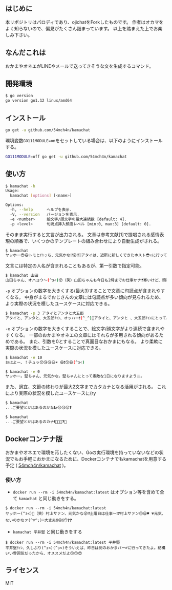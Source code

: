 ## はじめに
本リポジトリはパロディであり、ojichatをForkしたものです。
作者はオカマをよく知らないので、偏見がたくさん詰まっています。
以上を踏まえた上でお楽しみ下さい。

## なんだこれは

おかまやオネエがLINEやメールで送ってきそうな文を生成するコマンド。

## 開発環境

```bash
$ go version
go version go1.12 linux/amd64
```

## インストール

```bash
go get -u github.com/54mch4n/kamachat
```

環境変数`GO111MODULE=on`をセットしている場合は、以下のようにインストールする。

```bash
GO111MODULE=off go get -u github.com/54mch4n/kamachat
```

## 使い方

```bash
$ kamachat -h
Usage:
  kamachat [options] [<name>]

Options:
  -h, --help      ヘルプを表示.
  -V, --version   バージョンを表示.
  -e <number>     絵文字/顔文字の最大連続数 [default: 4].
  -p <level>      句読点挿入頻度レベル [min:0, max:3] [default: 0].
```

そのまま実行すると文言が出力される。
文章は参考文献[1]で提唱される感情表現の順番で、いくつかのテンプレートの組み合わせにより自動生成がされる。

```bash
$ kamachat
ヤッホー😍😃トモヒロっち、元気かな⁉😜⁉️🤔アタイは、近所に新しくできたホスト😎✌に行ってきたよ。味はまぁまぁだったかナ💕
```

文言には特定の人名が含まれることもあるが、第一引数で指定可能。

```bash
$ kamachat 山田
山田ちゃん、オハヨウ〜(^з<)😚（笑）山田ちゃんも今日も2時までお仕事かナ❓寒いけど、頑張ってね(＃￣З￣)🙂💤
```

`-p` オプションの数字を大きくする(最大3)することで文章に句読点が含まれやすくなる。
中身がまるでおじさんの文章には句読点が多い傾向が見られるため、より実際の状況を模したユースケースに対応できる。


```bash
$ kamachat -p 3 アタイとアンタと大五郎
アタイと、アンタと、大五郎ﾁｬﾝ、オッハー❗(^_^)🎵アタイと、アンタと 、大五郎ﾁｬﾝにとって、素敵な、1日に、なります、ようニ😘
```

`-e` オプションの数字を大きくすることで、絵文字/顔文字がより連続で含まれやすくなる。
一部のおかまやオネエの文章にはそれらが多用される傾向があるためである。
また、引数を0とすることで真面目なおかまにもなる。
より柔軟に実際の状況を模したユースケースに対応できる。

```bash
$ kamachat -e 10
おはよー、！チュッ😚😘😘😃☀ 😆❗😚😆(^з<)

$ kamachat -e 0
ヤッホー。堅ちゃん、元気かな。堅ちゃんにとって素敵な1日になりますようニ。
```

また、適宜、文節の終わりが最大2文字までカタカナとなる活用がされる。
これにより実際の状況を模したユースケースに(ry

```bash
$ kamachat
...ご要望とかはあるのかな❗💕😚😘😜❓

$ kamachat
...ご要望とかはあるのカナ❗🎵😆💕❓😜
```

## Dockerコンテナ版
おかまやオネエで環境を汚したくない、Goの実行環境を持っていないなどの状況でもお手軽におかまになるために、Dockerコンテナでもkamachatを用意する予定 ( [54mch4n/kamachat](https://hub.docker.com/r/54mch4n/kamachat) )。

### 使い方

- `docker run --rm -i 54mch4n/kamachat:latest` はオプション等を含めて全て `kamachat` と同じ動きをする。

```
$ docker run --rm -i 54mch4n/kamachat:latest
ヤッホー(^з<)🎵（笑）村上サァン、元気かな😜⁉️土曜日は仕事〜❗❓村上サァン😚😃♥ 💗元気、ないのかなァ(^▽^;)💦大丈夫⁉😜⁉️✋❓❓
```

- `kamachat 平井堅` と同じ動きをする
```
$ docker run --rm -i 54mch4n/kamachat:latest 平井堅
平井堅ｻｧﾝ、久しぶり(^з<)(^з<)そういえば、昨日は例のおかまバー♂に行ってきたよ。結構いい雰囲気だったから、オススメだよ😚😚😍
```

## ライセンス

MIT
